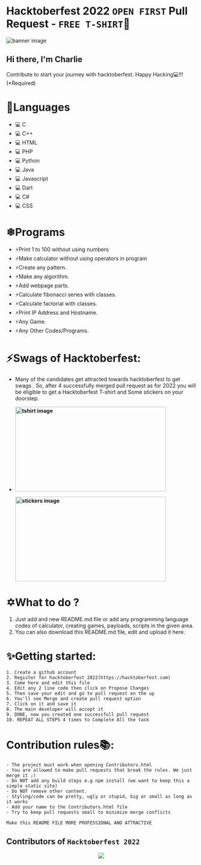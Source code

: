 # Hacktoberfest 2022 `OPEN FIRST` Pull Request - `FREE T-SHIRT`🎉

![banner image](https://raw.githubusercontent.com/meerhamzadev/Hacktoberfest/main/assets/banner.jpg)

## Hi there, I'm Charlie

Contribute to start your journey with hacktoberfest. Happy Hacking💻!!! (*Required)

# 🌟Languages
- 💻 C
- 💻 C++
- 💻 HTML
- 💻 PHP
- 💻 Python
- 💻 Java
- 💻 Javascript
- 💻 Dart
- 💻 C#
- 💻 CSS

# ❄Programs
- ⚡Print 1 to 100 without using numbers
- ⚡Make calculator without using operators in program
- ⚡Create any pattern.
- ⚡Make any algorithm.
- ⚡Add webpage parts.
- ⚡Calculate fibonacci series with classes.
- ⚡Calculate factorial with classes.
- ⚡Print IP Address and Hostname.
- ⚡Any Game.
- ⚡Any Other Codes/Programs.

# ⚡️Swags of Hacktoberfest:
- Many of the candidates get attracted towards hacktoberfest to get swags . So, after 4 successfully merged pull request as for 2022 you will be eligible to get a Hacktoberfest T-shirt and Some stickers on your doorstep.
 
     <li><B><p><img src="https://miro.medium.com/max/1050/1*4JctIO7irt8hFxBmTvUpiQ.jpeg" width="400" height="225" style="width: 400px; height: 225px;" alt="tshirt image"></a></p><p><img src="https://miro.medium.com/max/1050/1*jkffr74bq5RsQ_xqDhgqYQ.jpeg" width="400" height="225" style="width: 400px; height: 225px;" alt="stickers image"></p>
</b></li>

# ✡What to do ?
1. Just add and new README.md file or add any programming language codes of calculator, creating games, payloads, scripts in the given area.
2. You can also download this README.md file, edit and upload it here.

# ✨Getting started: 
```text
1. Create a github account
2. Register for hacktoberfest 2022(https://hacktoberfest.com)
3. Come here and edit this file
4. Edit any 2 line code then click on Propose Changes
5. Then save your edit and go to pull request on the up
6. You'll see Merge and create pull request option
7. Click on it and save it
8. The main developer will accept it 
9. DONE, now you created one successfull pull request
10. REPEAT ALL STEPS 4 times to Complete All the task
```

# Contribution rules📚:
```text
- The project must work when opening Contributors.html
- You are allowed to make pull requests that break the rules. We just merge it ;)
- Do NOT add any build steps e.g npm install (we want to keep this a simple static site)
- Do NOT remove other content.
- Styling/code can be pretty, ugly or stupid, big or small as long as it works
- Add your name to the Contributors.html file
- Try to keep pull requests small to minimize merge conflicts
```

```text
Make this README FILE MORE PROFESSIONAL AND ATTRACTIVE
```

## Contributors of `Hacktoberfest 2022`

<div align="center">

<a href="https://github.com/CharlieTheHack1/hacktoberfest2022/graphs/contributors">
  <img src="https://contrib.rocks/image?repo=CharlieTheHack1/hacktoberfest2022" />
</a>
  
</div>
